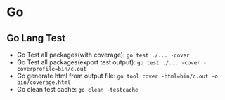 # Go

## Go Lang Test

* Go Test all packages(with coverage): `go test ./... -cover`
* Go Test all packages(export test output): `go test ./... -cover -coverprofile=bin/c.out`
* Go generate html from output file: `go tool cover -html=bin/c.out -o bin/coverage.html`
* Go clean test cache: `go clean -testcache`
